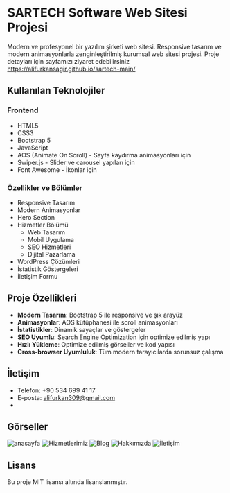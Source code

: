 # SARTECH Software Web Sitesi Projesi

Modern ve profesyonel bir yazılım şirketi web sitesi. Responsive tasarım ve modern animasyonlarla zenginleştirilmiş kurumsal web sitesi projesi.
Proje detayları için sayfamızı ziyaret edebilirsiniz https://alifurkansagir.github.io/sartech-main/

## Kullanılan Teknolojiler

### Frontend
- HTML5
- CSS3
- Bootstrap 5
- JavaScript
- AOS (Animate On Scroll) - Sayfa kaydırma animasyonları için
- Swiper.js - Slider ve carousel yapıları için
- Font Awesome - İkonlar için

### Özellikler ve Bölümler

- Responsive Tasarım
- Modern Animasyonlar
- Hero Section
- Hizmetler Bölümü
  - Web Tasarım
  - Mobil Uygulama
  - SEO Hizmetleri
  - Dijital Pazarlama
- WordPress Çözümleri
- İstatistik Göstergeleri
- İletişim Formu

## Proje Özellikleri

- **Modern Tasarım**: Bootstrap 5 ile responsive ve şık arayüz
- **Animasyonlar**: AOS kütüphanesi ile scroll animasyonları
- **İstatistikler**: Dinamik sayaçlar ve göstergeler
- **SEO Uyumlu**: Search Engine Optimization için optimize edilmiş yapı
- **Hızlı Yükleme**: Optimize edilmiş görseller ve kod yapısı
- **Cross-browser Uyumluluk**: Tüm modern tarayıcılarda sorunsuz çalışma

## İletişim

- Telefon: +90 534 699 41 17 
- E-posta: alifurkan309@gmail.com
- 
## Görseller
![anasayfa](https://github.com/user-attachments/assets/5da7ce88-7b62-495d-a803-8c3bcbdff43c)
![Hizmetlerimiz](https://github.com/user-attachments/assets/a64339ed-0698-4018-a5c2-785c2a204c04)
![Blog](https://github.com/user-attachments/assets/29781e56-2fb1-4516-8878-5f5b34aebed4)
![Hakkımızda](https://github.com/user-attachments/assets/8b48f768-8b41-4697-b02c-5fc7f5b6053f)
![İletişim](https://github.com/user-attachments/assets/a12ba7bd-7670-4e9e-afeb-88b2b49d80a8)


## Lisans

Bu proje MIT lisansı altında lisanslanmıştır.
